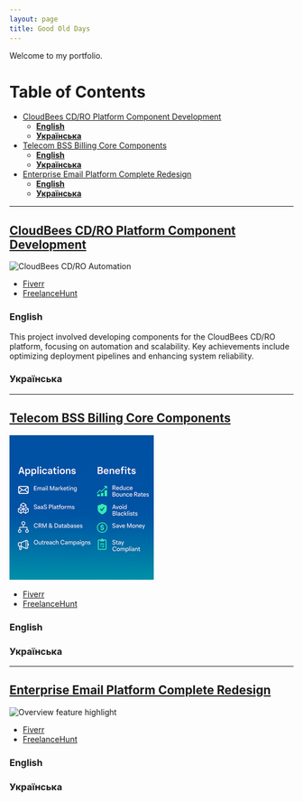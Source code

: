 ```yaml
---
layout: page
title: Good Old Days
---
```


Welcome to my portfolio.

<!-- TOC start -->

# Table of Contents
- [CloudBees CD/RO Platform Component Development](#cloudbees-cdro-platform-component-development)
   * [**English**](#english1)
   * [**Українська**](#ukrainian1)
- [Telecom BSS Billing Core Components](#telecom-bss-billing-core-components)
   * [**English**](#english2)
   * [**Українська**](#ukrainian2)
- [Enterprise Email Platform Complete Redesign](#enterprise-email-platform-complete-redesign)
   * [**English**](#english3)
   * [**Українська**](#ukrainian3)

<!-- TOC end -->

---

<a name="cloudbees-cdro-platform-component-development"></a>
## [CloudBees CD/RO Platform Component Development](/portfolio/devops_cd_ro_automation/)

![CloudBees CD/RO Automation](../assets/images/cloudbees/cloudbees_cd_ro_automation-0384x0256.png)

* [Fiverr](https://www.fiverr.com/pere_val/develop-custom-web-scraping-solutions-for-data-extraction)
* [FreelanceHunt](https://freelancehunt.com/freelancer/valpere.html)

<a name="english1"></a>
### **English**
This project involved developing components for the CloudBees CD/RO platform, focusing on automation and scalability. Key achievements include optimizing deployment pipelines and enhancing system reliability.
<a name="ukrainian1"></a>
### **Українська**

---

<a name="telecom-bss-billing-core-components"></a>
## [Telecom BSS Billing Core Components](/portfolio/hi_lo_telco_backend/)

![Applications_and_benefits](../assets/images/maiche/applications_and_benefits-0256x0256.png)

* [Fiverr](https://www.fiverr.com/pere_val/build-an-enterprisegrade-email-validation-cli-tool)
* [FreelanceHunt](https://freelancehunt.com/freelancer/valpere.html)

<a name="english2"></a>
### **English**


<a name="ukrainian2"></a>
### **Українська**

---

<a name="enterprise-email-platform-complete-redesign"></a>
## [Enterprise Email Platform Complete Redesign](/portfolio/email_service_redesign/)

![Overview feature highlight](../assets/images/web_page_investigator/real_world-use_cases-landscape-0384x0256.png)

* [Fiverr](https://www.fiverr.com/pere_val/help-you-extract-analyze-and-transform-web-content-like-a-pro)
* [FreelanceHunt](https://freelancehunt.com/freelancer/valpere.html)

<a name="english3"></a>
### **English**

<a name="ukrainian3"></a>
### **Українська**
